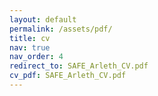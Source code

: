 ```yaml
---
layout: default
permalink: /assets/pdf/
title: cv
nav: true
nav_order: 4
redirect_to: SAFE_Arleth_CV.pdf
cv_pdf: SAFE_Arleth_CV.pdf
---
```

